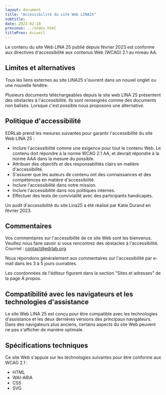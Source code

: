 ```yaml
---
layout: document
title: "Accessibilité du site Web LINA25"
subtitle:
date: 2023-02-10
previous: ../index.html
titlePrev: Accueil
---
```


Le contenu du site Web LINA 25 publié depuis février 2023 est conforme aux directives d'accessibilité aux contenus Web (WCAG) 2.1 au niveau AA. 

## Limites et alternatives

Tous les liens externes au site LINA25 s'ouvrent dans un nouvel onglet ou une nouvelle fenêtre.

Plusieurs documents téléchargeables depuis le site web LINA 25 présentent des obstacles à l'accessibilité. Ils sont renseignés comme des documents non balisés. Lorsque c'est possible nous proposons une alternative.

## Politique d'accessibilité

EDRLab prend les mesures suivantes pour garantir l'accessibilité du site Web LINA 25 :
* Inclure l'accessibilité comme une exigence pour tout le contenu Web. Le contenu doit répondre à la norme WCAG 2.1 AA, et devrait répondre à la norme AAA dans la mesure du possible.
* Attribuer des objectifs et des responsabilités clairs en matière d'accessibilité.
* S'assurer que les auteurs de contenu ont des connaissances et des compétences en matière d'accessibilité.
* Inclure l'accessibilité dans notre mission.
* Inclure l'accessibilité dans nos politiques internes.
* Effectuer des tests de convivialité avec des participants handicapés.

Un audit d'accessibilité du site Lina25 a été réalisé par Katie Durand en février 2023.
## Commentaires

Vos commentaires sur l'accessibilité de ce site Web sont les bienvenus. Veuillez nous faire savoir si vous rencontrez des obstacles à l'accessibilité. Courriel : contact@edrlab.org.

Nous répondons généralement aux commentaires sur l'accessibilité par e-mail dans les 3 à 5 jours ouvrables. 

Les coordonnées de l'éditeur figurent dans la section "Sites et adresses" de la page À propos.


## Compatibilité avec les navigateurs et les technologies d'assistance
Le site Web LINA 25 est conçu pour être compatible avec les technologies d'assistance et les deux dernières versions des principaux navigateurs.
Dans des navigateurs plus anciens, certains aspects du site Web peuvent ne pas s'afficher de manière optimale. 

## Spécifications techniques
Ce site Web s'appuie sur les technologies suivantes pour être conforme aux WCAG 2.1 :
* HTML
* WAI-ARIA
* CSS
* SVG

